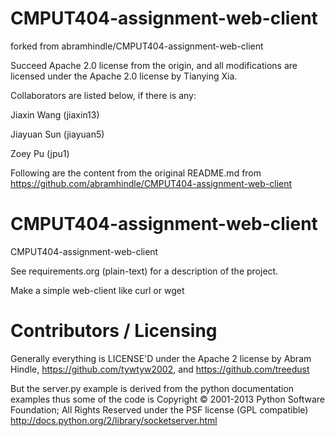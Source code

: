 # CMPUT404-assignment-web-client 

forked from abramhindle/CMPUT404-assignment-web-client 

Succeed Apache 2.0 license from the origin, and all modifications are licensed under the Apache 2.0 license by Tianying Xia. 

Collaborators are listed below, if there is any: 

Jiaxin Wang (jiaxin13) 

Jiayuan Sun (jiayuan5) 

Zoey Pu (jpu1) 

Following are the content from the original README.md from https://github.com/abramhindle/CMPUT404-assignment-web-client 

CMPUT404-assignment-web-client
==============================

CMPUT404-assignment-web-client

See requirements.org (plain-text) for a description of the project.

Make a simple web-client like curl or wget

Contributors / Licensing
========================

Generally everything is LICENSE'D under the Apache 2 license by Abram Hindle, 
https://github.com/tywtyw2002, and https://github.com/treedust

But the server.py example is derived from the python documentation
examples thus some of the code is Copyright © 2001-2013 Python
Software Foundation; All Rights Reserved under the PSF license (GPL
compatible) http://docs.python.org/2/library/socketserver.html

